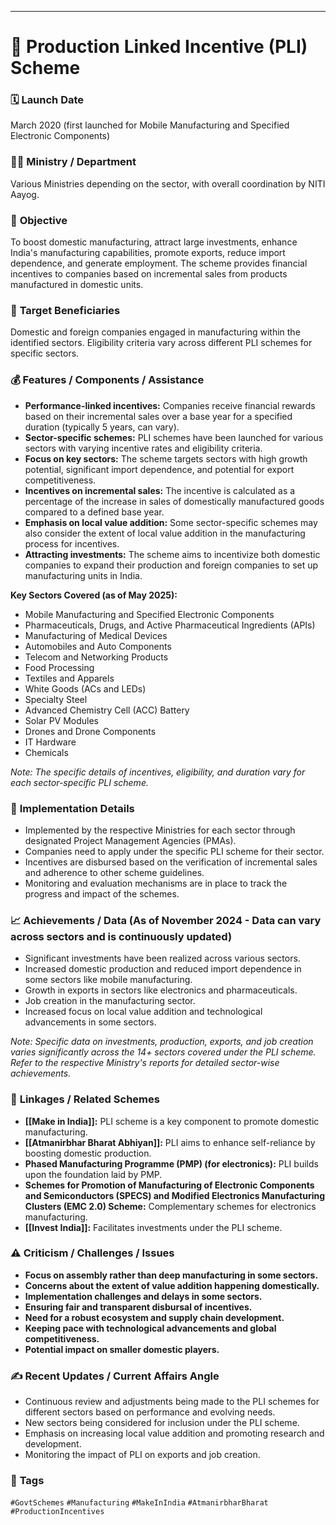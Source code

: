 
---
# 📌 Production Linked Incentive (PLI) Scheme

### 🗓️ **Launch Date**
March 2020 (first launched for Mobile Manufacturing and Specified Electronic Components)

### 🧑‍🏫 **Ministry / Department**
Various Ministries depending on the sector, with overall coordination by NITI Aayog.

### 🎯 **Objective**
To boost domestic manufacturing, attract large investments, enhance India's manufacturing capabilities, promote exports, reduce import dependence, and generate employment. The scheme provides financial incentives to companies based on incremental sales from products manufactured in domestic units.

### 👥 **Target Beneficiaries**
Domestic and foreign companies engaged in manufacturing within the identified sectors. Eligibility criteria vary across different PLI schemes for specific sectors.

### 💰 **Features / Components / Assistance**
- **Performance-linked incentives:** Companies receive financial rewards based on their incremental sales over a base year for a specified duration (typically 5 years, can vary).
- **Sector-specific schemes:** PLI schemes have been launched for various sectors with varying incentive rates and eligibility criteria.
- **Focus on key sectors:** The scheme targets sectors with high growth potential, significant import dependence, and potential for export competitiveness.
- **Incentives on incremental sales:** The incentive is calculated as a percentage of the increase in sales of domestically manufactured goods compared to a defined base year.
- **Emphasis on local value addition:** Some sector-specific schemes may also consider the extent of local value addition in the manufacturing process for incentives.
- **Attracting investments:** The scheme aims to incentivize both domestic companies to expand their production and foreign companies to set up manufacturing units in India.

**Key Sectors Covered (as of May 2025):**
- Mobile Manufacturing and Specified Electronic Components
- Pharmaceuticals, Drugs, and Active Pharmaceutical Ingredients (APIs)
- Manufacturing of Medical Devices
- Automobiles and Auto Components
- Telecom and Networking Products
- Food Processing
- Textiles and Apparels
- White Goods (ACs and LEDs)
- Specialty Steel
- Advanced Chemistry Cell (ACC) Battery
- Solar PV Modules
- Drones and Drone Components
- IT Hardware
- Chemicals

*Note: The specific details of incentives, eligibility, and duration vary for each sector-specific PLI scheme.*

### 📍 **Implementation Details**
- Implemented by the respective Ministries for each sector through designated Project Management Agencies (PMAs).
- Companies need to apply under the specific PLI scheme for their sector.
- Incentives are disbursed based on the verification of incremental sales and adherence to other scheme guidelines.
- Monitoring and evaluation mechanisms are in place to track the progress and impact of the schemes.

### 📈 **Achievements / Data** (As of November 2024 - Data can vary across sectors and is continuously updated)
- Significant investments have been realized across various sectors.
- Increased domestic production and reduced import dependence in some sectors like mobile manufacturing.
- Growth in exports in sectors like electronics and pharmaceuticals.
- Job creation in the manufacturing sector.
- Increased focus on local value addition and technological advancements in some sectors.

*Note: Specific data on investments, production, exports, and job creation varies significantly across the 14+ sectors covered under the PLI scheme. Refer to the respective Ministry's reports for detailed sector-wise achievements.*

### 🧩 **Linkages / Related Schemes**
- **[[Make in India]]:** PLI scheme is a key component to promote domestic manufacturing.
- **[[Atmanirbhar Bharat Abhiyan]]:** PLI aims to enhance self-reliance by boosting domestic production.
- **Phased Manufacturing Programme (PMP) (for electronics):** PLI builds upon the foundation laid by PMP.
- **Schemes for Promotion of Manufacturing of Electronic Components and Semiconductors (SPECS) and Modified Electronics Manufacturing Clusters (EMC 2.0) Scheme:** Complementary schemes for electronics manufacturing.
- **[[Invest India]]:** Facilitates investments under the PLI scheme.

### ⚠️ **Criticism / Challenges / Issues**
- **Focus on assembly rather than deep manufacturing in some sectors.**
- **Concerns about the extent of value addition happening domestically.**
- **Implementation challenges and delays in some sectors.**
- **Ensuring fair and transparent disbursal of incentives.**
- **Need for a robust ecosystem and supply chain development.**
- **Keeping pace with technological advancements and global competitiveness.**
- **Potential impact on smaller domestic players.**

### ✍️ **Recent Updates / Current Affairs Angle**
- Continuous review and adjustments being made to the PLI schemes for different sectors based on performance and evolving needs.
- New sectors being considered for inclusion under the PLI scheme.
- Emphasis on increasing local value addition and promoting research and development.
- Monitoring the impact of PLI on exports and job creation.

### 🔗 **Tags**
`#GovtSchemes` `#Manufacturing` `#MakeInIndia` `#AtmanirbharBharat` `#ProductionIncentives`